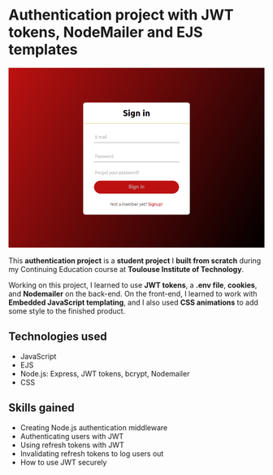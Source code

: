 # Authentication project with JWT tokens, NodeMailer and EJS templates

![Home Screen](./static/homepage.png)

This **authentication project** is a **student project** I **built from scratch** during my Continuing Education course at **Toulouse Institute of Technology**.

Working on this project, I learned to use **JWT tokens**, a **.env file**, **cookies**, and **Nodemailer** on the back-end.
On the front-end, I learned to work with **Embedded JavaScript templating**, and I also used **CSS animations** to add some style to the finished product.

## Technologies used

- JavaScript
- EJS
- Node.js: Express, JWT tokens, bcrypt, Nodemailer
- CSS

## Skills gained

- Creating Node.js authentication middleware
- Authenticating users with JWT
- Using refresh tokens with JWT
- Invalidating refresh tokens to log users out
- How to use JWT securely
